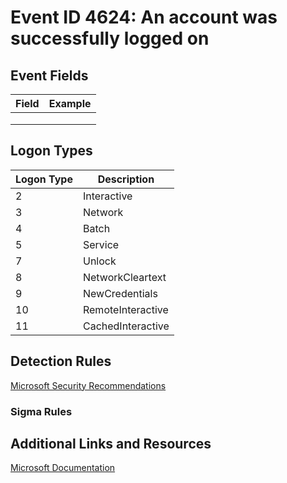 # Event ID 4624: An account was successfully logged on

## Event Fields
| Field | Example |
| ------------- | ------------- |
|  |  |
|  |  |
|  |  |

## Logon Types
| Logon Type | Description |
| ------------- | ------------- |
| 2 | Interactive |
| 3 | Network |
| 4 | Batch |
| 5 | Service |
| 7 | Unlock |
| 8 | NetworkCleartext | 
| 9 | NewCredentials |
| 10 | RemoteInteractive |
| 11 | CachedInteractive |

## Detection Rules

[Microsoft Security Recommendations](https://docs.microsoft.com/en-us/windows/security/threat-protection/auditing/event-4624#security-monitoring-recommendations)

### Sigma Rules

## Additional Links and Resources

[Microsoft Documentation](https://docs.microsoft.com/en-us/windows/security/threat-protection/auditing/event-4624#security-monitoring-recommendations)
